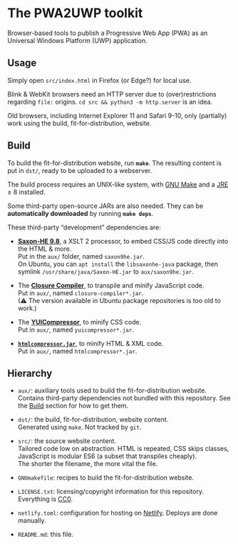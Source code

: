 # The PWA2UWP toolkit

Browser-based tools to publish a Progressive Web App (PWA)
as an Universal Windows Platform (UWP) application.

## Usage

Simply open `src/index.html` in Firefox (or Edge?) for local use.

Blink & WebKit browsers need an HTTP server due to (over)restrictions regarding
`file:` origins. `cd src && python3 -m http.server` is an idea.

Old browsers, including Internet Explorer 11 and Safari 9-10, only (partially)
work using the build, fit-for-distribution, website.

## Build

To build the fit-for-distribution website, run **`make`**.
The resulting content is put in `dst/`, ready to be uploaded to a webserver.

The build process requires an UNIX-like system, with
[GNU Make](https://www.gnu.org/software/make/) and a
[JRE](https://en.wikipedia.org/wiki/Java_virtual_machine) ≥ 8
installed.

Some third-party open-source JARs are also needed.
They can be **automatically downloaded** by running **`make deps`**.

These third-party “development” dependencies are:

  * [**Saxon-HE 9.8**](http://saxon.sourceforge.net/#F9.8HE),
  a XSLT 2 processor, to embed CSS/JS code directly into the HTML & more.  
  Put in the `aux/` folder, named `saxon9he.jar`.  
  On Ubuntu, you can `apt install` the `libsaxonhe-java` package, then symlink
  `/usr/share/java/Saxon-HE.jar` to `aux/saxon9he.jar`.

  * The [**Closure Compiler**](https://github.com/google/closure-compiler),
  to transpile and minify JavaScript code.  
  Put in `aux/`, named `closure-compiler*.jar`.  
  (⚠ The version available in Ubuntu package repositories is too old to work.)

  * The [**YUICompressor**](https://github.com/yui/yuicompressor), to minify
  CSS code.  
  Put in `aux/`, named `yuicompressor*.jar`.

  * [**`htmlcompressor.jar`**](https://code.google.com/archive/p/htmlcompressor/),
  to minify HTML & XML code.  
  Put in `aux/`, named `htmlcompressor*.jar`.

## Hierarchy

  * `aux/`: auxiliary tools used to build the fit-for-distribution website.  
  Contains third-party dependencies not bundled with this repository.
  See the [Build](#Build) section for how to get them.

  * `dst/`: the build, fit-for-distribution, website content.  
  Generated using `make`. Not tracked by `git`.

  * `src/`: the source website content.  
  Tailored code low on abstraction. HTML is repeated, CSS skips classes,
  JavaScript is modular ES6 (a subset that transpiles cheaply).  
  The shorter the filename, the more vital the file.

  * `GNUmakefile`: recipes to build the fit-for-distribution website.

  * `LICENSE.txt`: licensing/copyright information for this repository.
  Everything is [CC0](https://creativecommons.org/publicdomain/zero/1.0/).

  * `netlify.toml`: configuration for hosting on [Netlify](https://www.netlify.com).
  Deploys are done manually.

  * `README.md`: this file.
